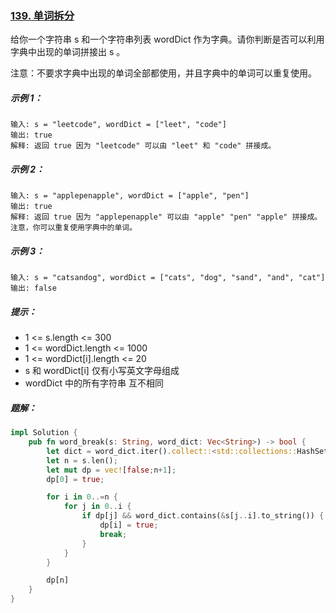 ### [139. 单词拆分](https://leetcode.cn/problems/word-break/)
给你一个字符串 s 和一个字符串列表 wordDict 作为字典。请你判断是否可以利用字典中出现的单词拼接出 s 。

注意：不要求字典中出现的单词全部都使用，并且字典中的单词可以重复使用。



##### 示例 1：
```
输入: s = "leetcode", wordDict = ["leet", "code"]
输出: true
解释: 返回 true 因为 "leetcode" 可以由 "leet" 和 "code" 拼接成。
```

##### 示例 2：
```
输入: s = "applepenapple", wordDict = ["apple", "pen"]
输出: true
解释: 返回 true 因为 "applepenapple" 可以由 "apple" "pen" "apple" 拼接成。
注意，你可以重复使用字典中的单词。
```

##### 示例 3：
```
输入: s = "catsandog", wordDict = ["cats", "dog", "sand", "and", "cat"]
输出: false
```

##### 提示：
- 1 <= s.length <= 300
- 1 <= wordDict.length <= 1000
- 1 <= wordDict[i].length <= 20
- s 和 wordDict[i] 仅有小写英文字母组成
- wordDict 中的所有字符串 互不相同

##### 题解：
```rust
impl Solution {
    pub fn word_break(s: String, word_dict: Vec<String>) -> bool {
        let dict = word_dict.iter().collect::<std::collections::HashSet<_>>();
        let n = s.len();
        let mut dp = vec![false;n+1];
        dp[0] = true;

        for i in 0..=n {
            for j in 0..i {
                if dp[j] && word_dict.contains(&s[j..i].to_string()) {
                    dp[i] = true;
                    break;
                }
            }
        }

        dp[n]
    }
}
```
